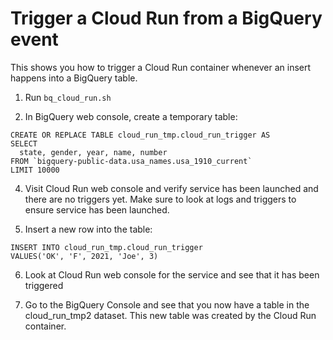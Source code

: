 # Trigger a Cloud Run from a BigQuery event

This shows you how to trigger a Cloud Run container whenever an insert happens into a BigQuery table.


1. Run ```bq_cloud_run.sh```

2. In BigQuery web console, create a temporary table:

```
CREATE OR REPLACE TABLE cloud_run_tmp.cloud_run_trigger AS
SELECT 
  state, gender, year, name, number
FROM `bigquery-public-data.usa_names.usa_1910_current` 
LIMIT 10000
```

4. Visit Cloud Run web console and verify service has been launched and there are no triggers yet.
Make sure to look at logs and triggers to ensure service has been launched.

5. Insert a new row into the table:
```
INSERT INTO cloud_run_tmp.cloud_run_trigger
VALUES('OK', 'F', 2021, 'Joe', 3)
```

6. Look at Cloud Run web console for the service and see that it has been triggered

7. Go to the BigQuery Console and see that you now have a table in the cloud_run_tmp2 dataset.
This new table was created by the Cloud Run container.

